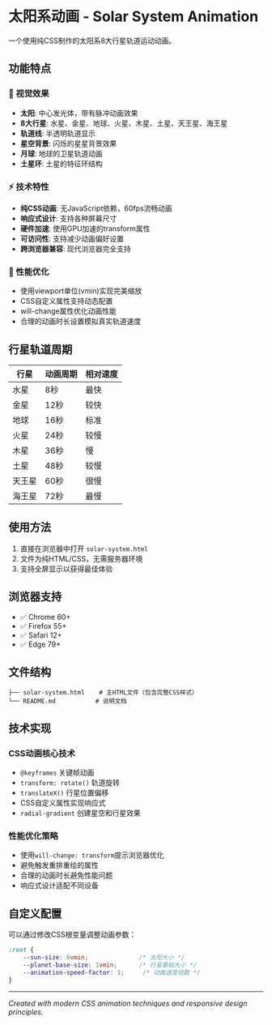 # 太阳系动画 - Solar System Animation

一个使用纯CSS制作的太阳系8大行星轨道运动动画。

## 功能特点

### 🌟 视觉效果
- **太阳**: 中心发光体，带有脉冲动画效果
- **8大行星**: 水星、金星、地球、火星、木星、土星、天王星、海王星
- **轨道线**: 半透明轨道显示
- **星空背景**: 闪烁的星星背景效果
- **月球**: 地球的卫星轨道动画
- **土星环**: 土星的特征环结构

### ⚡ 技术特性
- **纯CSS动画**: 无JavaScript依赖，60fps流畅动画
- **响应式设计**: 支持各种屏幕尺寸
- **硬件加速**: 使用GPU加速的transform属性
- **可访问性**: 支持减少动画偏好设置
- **跨浏览器兼容**: 现代浏览器完全支持

### 🎯 性能优化
- 使用viewport单位(vmin)实现完美缩放
- CSS自定义属性支持动态配置
- will-change属性优化动画性能
- 合理的动画时长设置模拟真实轨道速度

## 行星轨道周期

| 行星 | 动画周期 | 相对速度 |
|------|----------|----------|
| 水星 | 8秒 | 最快 |
| 金星 | 12秒 | 较快 |
| 地球 | 16秒 | 标准 |
| 火星 | 24秒 | 较慢 |
| 木星 | 36秒 | 慢 |
| 土星 | 48秒 | 较慢 |
| 天王星 | 60秒 | 很慢 |
| 海王星 | 72秒 | 最慢 |

## 使用方法

1. 直接在浏览器中打开 `solar-system.html`
2. 文件为纯HTML/CSS，无需服务器环境
3. 支持全屏显示以获得最佳体验

## 浏览器支持

- ✅ Chrome 60+
- ✅ Firefox 55+
- ✅ Safari 12+
- ✅ Edge 79+

## 文件结构

```
├── solar-system.html    # 主HTML文件（包含完整CSS样式）
└── README.md           # 说明文档
```

## 技术实现

### CSS动画核心技术
- `@keyframes` 关键帧动画
- `transform: rotate()` 轨道旋转
- `translateX()` 行星位置偏移
- CSS自定义属性实现响应式
- `radial-gradient` 创建星空和行星效果

### 性能优化策略
- 使用`will-change: transform`提示浏览器优化
- 避免触发重排重绘的属性
- 合理的动画时长避免性能问题
- 响应式设计适配不同设备

## 自定义配置

可以通过修改CSS根变量调整动画参数：

```css
:root {
    --sun-size: 8vmin;              /* 太阳大小 */
    --planet-base-size: 1vmin;      /* 行星基础大小 */
    --animation-speed-factor: 1;     /* 动画速度倍数 */
}
```

---

*Created with modern CSS animation techniques and responsive design principles.*